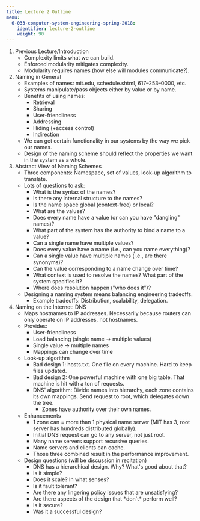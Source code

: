 ```yaml
---
title: Lecture 2 Outline
menu:
  6-033-computer-system-engineering-spring-2018:
    identifier: lecture-2-outline
    weight: 90
---
```

1.  Previous Lecture/Introduction
    *   Complexity limits what we can build.
    *   Enforced modularity mitigates complexity.
    *   Modularity requires names (how else will modules communicate?).
2.  Naming in General
    *   Examples of names: mit.edu, schedule.shtml, 617–253–0000, etc.
    *   Systems manipulate/pass objects either by value or by name.
    *   Benefits of using names:
        *   Retrieval
        *   Sharing
        *   User-friendliness
        *   Addressing
        *   Hiding (+access control)
        *   Indirection
    *   We can get certain functionality in our systems by the way we pick our names.
    *   Design of the naming scheme should reflect the properties we want in the system as a whole.
3.  Abstract View of Naming Schemes
    *   Three components: Namespace, set of values, look-up algorithm to translate.
    *   Lots of questions to ask:
        *   What is the syntax of the names?
        *   Is there any internal structure to the names?
        *   Is the name space global (context-free) or local?
        *   What are the values?
        *   Does every name have a value (or can you have "dangling" names)?
        *   What part of the system has the authority to bind a name to a value?
        *   Can a single name have multiple values?
        *   Does every value have a name (i.e., can you name everything)?
        *   Can a single value have multiple names (i.e., are there synonyms)?
        *   Can the value corresponding to a name change over time?
        *   What context is used to resolve the names? What part of the system specifies it?
        *   Where does resolution happen ("who does it")?
    *   Designing a naming system means balancing engineering tradeoffs.
        *   Example tradeoffs: Distribution, scalability, delegation.
4.  Naming on the Internet: DNS
    *   Maps hostnames to IP addresses. Necessarily because routers can only operate on IP addresses, not hostnames.
    *   Provides:
        *   User-friendliness
        *   Load balancing (single name -> multiple values)
        *   Single value -> multiple names
        *   Mappings can change over time
    *   Look-up algorithm
        *   Bad design 1: hosts.txt. One file on every machine. Hard to keep files updated.
        *   Bad design 2: One powerful machine with one big table. That machine is hit with a ton of requests.
        *   DNS' algorithm: Divide names into hierarchy, each zone contains its own mappings. Send request to root, which delegates down the tree.
            *   Zones have authority over their own names.
    *   Enhancements
        *   1 zone can = more than 1 physical name server (MIT has 3, root server has hundreds distributed globally).
        *   Initial DNS request can go to any server, not just root.
        *   Many name servers support recursive queries.
        *   Name servers and clients can cache.
        *   Those three combined result in the performance improvement.
    *   Design questions (will be discussion in recitation)
        *   DNS has a hierarchical design. Why? What's good about that?
        *   Is it simple?
        *   Does it scale? In what senses?
        *   Is it fault tolerant?
        *   Are there any lingering policy issues that are unsatisfying?
        *   Are there aspects of the design that \*don't\* perform well?
        *   Is it secure?
        *   Was it a successful design?